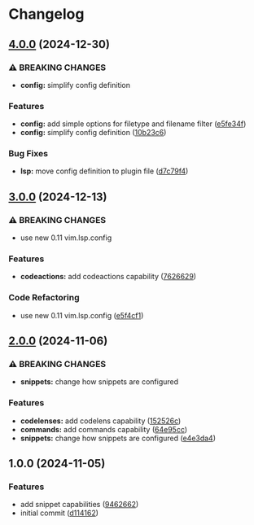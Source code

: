 # Changelog

## [4.0.0](https://github.com/Kibadda/fake.nvim/compare/v3.0.0...v4.0.0) (2024-12-30)


### ⚠ BREAKING CHANGES

* **config:** simplify config definition

### Features

* **config:** add simple options for filetype and filename filter ([e5fe34f](https://github.com/Kibadda/fake.nvim/commit/e5fe34f8ecba2e7eeb95c4e721bc5ebf42c75d92))
* **config:** simplify config definition ([10b23c6](https://github.com/Kibadda/fake.nvim/commit/10b23c67a0974e4c11925b91bbd311a56d635bae))


### Bug Fixes

* **lsp:** move config definition to plugin file ([d7c79f4](https://github.com/Kibadda/fake.nvim/commit/d7c79f44296fc9a5c3fc2c0569fe8115bcc7845f))

## [3.0.0](https://github.com/Kibadda/fake.nvim/compare/v2.0.0...v3.0.0) (2024-12-13)


### ⚠ BREAKING CHANGES

* use new 0.11 vim.lsp.config

### Features

* **codeactions:** add codeactions capability ([7626629](https://github.com/Kibadda/fake.nvim/commit/76266294cd7fde54d73a92f22f7a770802587648))


### Code Refactoring

* use new 0.11 vim.lsp.config ([e5f4cf1](https://github.com/Kibadda/fake.nvim/commit/e5f4cf101ce5881c1deca03945c5d8d4e9885469))

## [2.0.0](https://github.com/Kibadda/fake.nvim/compare/v1.0.0...v2.0.0) (2024-11-06)


### ⚠ BREAKING CHANGES

* **snippets:** change how snippets are configured

### Features

* **codelenses:** add codelens capability ([152526c](https://github.com/Kibadda/fake.nvim/commit/152526c0185f5df8a222a091f2dd265da4545fcb))
* **commands:** add commands capability ([64e95cc](https://github.com/Kibadda/fake.nvim/commit/64e95cc4a21edfb9d98971766e8dc0ab4d43a110))
* **snippets:** change how snippets are configured ([e4e3da4](https://github.com/Kibadda/fake.nvim/commit/e4e3da417769645bf02aa3483d1039cb78da0876))

## 1.0.0 (2024-11-05)


### Features

* add snippet capabilities ([9462662](https://github.com/Kibadda/fake.nvim/commit/94626628f52b89c565896c9d7a020d655ebc41c9))
* initial commit ([d114162](https://github.com/Kibadda/fake.nvim/commit/d114162b783576763298adf17c99ba05873ae205))
